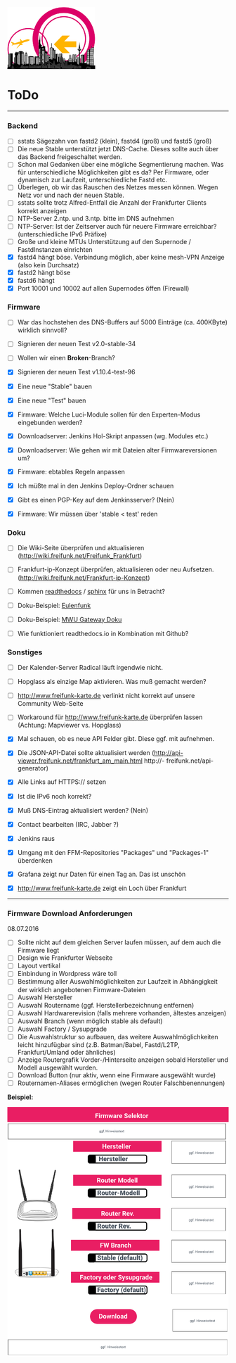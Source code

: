 ![Logo](https://raw.githubusercontent.com/oszilloskop/DiesUndDas/master/images/logo-ffm.png)  

# ToDo

---

### Backend
- [ ] sstats Sägezahn von fastd2 (klein), fastd4 (groß) und fastd5 (groß)
- [ ] Die neue Stable unterstützt jetzt DNS-Cache. Dieses sollte auch über das Backend freigeschaltet werden.
- [ ] Schon mal Gedanken über eine mögliche Segmentierung machen. Was für unterschiedliche Möglichkeiten gibt es da? Per Firmware, oder dynamisch zur Laufzeit, unterschiedliche Fastd etc.
- [ ] Überlegen, ob wir das Rauschen des Netzes messen können. Wegen Netz vor und nach der neuen Stable.
- [ ] sstats sollte trotz Alfred-Entfall die Anzahl der Frankfurter Clients korrekt anzeigen
- [ ] NTP-Server 2.ntp. und 3.ntp. bitte im DNS aufnehmen  
- [ ] NTP-Server: Ist der Zeitserver auch für neuere Firmware erreichbar? (unterschiedliche IPv6 Präfixe)  
- [ ] Große und kleine MTUs Unterstützung auf den Supernode / FastdInstanzen einrichten  
- [x] fastd4 hängt böse. Verbindung möglich, aber keine mesh-VPN Anzeige (also kein Durchsatz)  
- [x] fastd2 hängt böse  
- [x] fastd6 hängt  
- [x] Port 10001 und 10002 auf allen Supernodes öffen (Firewall)  

### Firmware 
- [ ] War das hochstehen des DNS-Buffers auf 5000 Einträge (ca. 400KByte) wirklich sinnvoll?
- [ ] Signieren der neuen Test v2.0-stable-34
- [ ] Wollen wir einen **Broken**-Branch?  
- [x] Signieren der neuen Test v1.10.4-test-96
- [x] Eine neue "Stable" bauen  
- [x] Eine neue "Test" bauen  
- [x] Firmware: Welche Luci-Module sollen für den Experten-Modus eingebunden werden?  
- [x] Downloadserver: Jenkins Hol-Skript anpassen (wg. Modules etc.)  
- [x] Downloadserver: Wie gehen wir mit Dateien alter Firmwareversionen um? 
- [x] Firmware: ebtables Regeln anpassen  
- [x] Ich müßte mal in den Jenkins Deploy-Ordner schauen  
- [x] Gibt es einen PGP-Key auf dem Jenkinsserver? (Nein)  
- [x] Firmware: Wir müssen über 'stable < test' reden  


### Doku

- [ ] Die Wiki-Seite überprüfen und aktualisieren (http://wiki.freifunk.net/Freifunk_Frankfurt)  
- [ ] Frankfurt-ip-Konzept überprüfen, aktualisieren oder neu Aufsetzen. (http://wiki.freifunk.net/Frankfurt-ip-Konzept)  
- [ ] Kommen [readthedocs](https://docs.readthedocs.io/en/latest/) / [sphinx](http://www.sphinx-doc.org/en/stable/) für uns in Betracht?
 - [ ] Doku-Beispiel: [Eulenfunk](http://eulenfunk.readthedocs.io/en/stable/)  
 - [ ] Doku-Beispiel: [MWU Gateway Doku](http://gluon-gateway-doku.readthedocs.io/de/latest/index.html)  
 - [ ] Wie funktioniert readthedocs.io in Kombination mit Github?  



### Sonstiges

- [ ] Der Kalender-Server Radical läuft irgendwie nicht.
- [ ] Hopglass als einzige Map aktivieren. Was muß gemacht werden?
- [ ] http://www.freifunk-karte.de verlinkt nicht korrekt auf unsere Community Web-Seite  
 - [ ] Workaround für http://www.freifunk-karte.de überprüfen lassen (Achtung: Mapviewer vs. Hopglass) 
- [x] Mal schauen, ob es neue API Felder gibt. Diese ggf. mit aufnehmen.
- [x] Die JSON-API-Datei sollte aktualisiert werden (http://api-viewer.freifunk.net/frankfurt_am_main.html http://- freifunk.net/api-generator) 
 - [x] Alle Links auf HTTPS:// setzen
 - [x] Ist die IPv6 noch korrekt?
 - [x] Muß DNS-Eintrag aktualisiert werden? (Nein)
 - [x] Contact bearbeiten (IRC, Jabber ?)
 - [x] Jenkins raus 
- [x] Umgang mit den FFM-Repositories "Packages" und "Packages-1" überdenken  
- [x] Grafana zeigt nur Daten für einen Tag an. Das ist unschön  
- [x] http://www.freifunk-karte.de zeigt ein Loch über Frankfurt  


---


### Firmware Download Anforderungen

08.07.2016

- [ ] Sollte nicht auf dem gleichen Server laufen müssen, auf dem auch die Firmware liegt  
- [ ] Design wie Frankfurter Webseite  
- [ ] Layout vertikal 
- [ ] Einbindung in Wordpress wäre toll  
- [ ] Bestimmung aller Auswahlmöglichkeiten zur Laufzeit in Abhängigkeit der wirklich angebotenen Firmware-Dateien   
 - [ ] Auswahl Hersteller  
 - [ ] Auswahl Routername  (ggf. Herstellerbezeichnung entfernen)
 - [ ] Auswahl Hardwarerevision (falls mehrere vorhanden, ältestes anzeigen)  
 - [ ] Auswahl Branch (wenn möglich stable als default)   
 - [ ] Auswahl Factory / Sysupgrade
 - [ ] Die Auswahlstruktur so aufbauen, das weitere Auswahlmöglichkeiten leicht hinzufügbar sind (z.B. Batman/Babel, Fastd/L2TP, Frankfurt/Umland oder ähnliches)
- [ ] Anzeige Routergrafik Vorder-/Hinterseite anzeigen sobald Hersteller und Modell ausgewählt wurden.
- [ ] Download Button (nur aktiv, wenn eine Firmware ausgewählt wurde)  
- [ ] Routernamen-Aliases ermöglichen (wegen Router Falschbenennungen)

**Beispiel:**  

![Design](https://raw.githubusercontent.com/oszilloskop/DiesUndDas/master/images/fw-downloader-design-01.png)  
